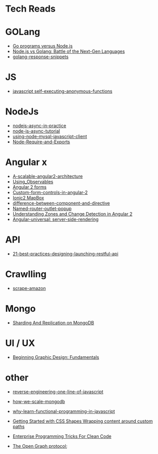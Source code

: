 # Tech Reads


# GOLang
  * [Go programs versus Node.js](https://benchmarksgame.alioth.debian.org/u64q/compare.php?lang=go&lang2=node)
  * [Node.js vs Golang: Battle of the Next-Gen Languages](http://www.hostingadvice.com/blog/nodejs-vs-golang/)
  * [golang-response-snippets](http://www.alexedwards.net/blog/golang-response-snippets)
  
# JS
   * [javascript  self-executing-anonymous-functions](http://markdalgleish.com/2011/03/self-executing-anonymous-functions/)
  
# NodeJs
  * [nodejs-async-in-practice](http://www.sebastianseilund.com/nodejs-async-in-practice)
  * [node-js-async-tutorial](http://justinklemm.com/node-js-async-tutorial)
  * [using-node-mysql-javascript-client](https://www.sitepoint.com/using-node-mysql-javascript-client)
  * [Node-Require-and-Exports](http://openmymind.net/2012/2/3/Node-Require-and-Exports/)
  
# Angular x
  * [ A-scalable-angular2-architecture ](http://blog.brecht.io/A-scalable-angular2-architecture)
  * [ Using_Observables ](https://angular-2-training-book.rangle.io/handout/observables/using_observables.html)
  * [ Angular 2 forms ](https://www.youtube.com/watch?v=ihYc9y7dQA0)
  * [ Custom-form-controls-in-angular-2 ](https://blog.thoughtram.io/angular/2016/07/27/custom-form-controls-in-angular-2.html)
  * [ Ionic2 MapBox ](http://gowriter.blogspot.com.eg/2017/03/integrating-mapbox-gl-js-map-into-ionic.html)
  * [ difference-between-component-and-directive](https://stackoverflow.com/questions/34613065/what-is-the-difference-between-component-and-directive)
  * [ Named-router-outlet-popup ](https://www.concretepage.com/angular-2/angular-2-4-named-router-outlet-popup-example)
  * [ Understanding Zones and Change Detection in Angular 2 ](https://www.concretepage.com/angular-2/angular-2-4-named-router-outlet-popup-example)
  * [ Angular-universal: server-side-rendering ](https://medium.com/burak-tasci/angular-4-with-server-side-rendering-aka-angular-universal-f6c228ded8b0)
  
# API
  * [ 21-best-practices-designing-launching-restful-api ](https://www.joshmorony.com/understanding-zones-and-change-detection-in-ionic-2-angular-2/)

# Crawlling
  * [scrape-amazon](https://blog.hartleybrody.com/scrape-amazon/)

# Mongo
  * [Sharding And Replication on MongoDB](https://dba.stackexchange.com/a/53705)

# UI / UX
  * [Beginning Graphic Design: Fundamentals](https://www.youtube.com/watch?v=YqQx75OPRa0)

# other
  * [reverse-engineering-one-line-of-javascript](https://www.alexkras.com/reverse-engineering-one-line-of-javascript/)
  * [how-we-scale-mongodb](https://www.compose.com/articles/how-we-scale-mongodb/)
  * [why-learn-functional-programming-in-javascript](https://medium.com/javascript-scene/why-learn-functional-programming-in-javascript-composing-software-ea13afc7a257)
  * [Getting Started with CSS Shapes
Wrapping content around custom paths](https://www.html5rocks.com/en/tutorials/shapes/getting-started/)

   * [Enterprise Programming Tricks For Clean Code](https://www.youtube.com/watch?v=dC9vdQkU-xI)
   * [The Open Graph protocol](http://ogp.me);

   
